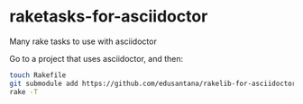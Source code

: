 # raketasks-for-asciidoctor

Many rake tasks to use with asciidoctor

Go to a project that uses asciidoctor, and then:


```bash
touch Rakefile
git submodule add https://github.com/edusantana/rakelib-for-asciidoctor rakelib
rake -T
```

